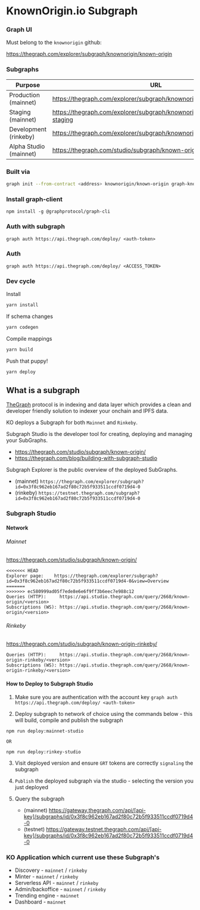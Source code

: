 # KnownOrigin.io Subgraph

### Graph UI

Must belong to the `knownorigin` github:

https://thegraph.com/explorer/subgraph/knownorigin/known-origin

### Subgraphs

| Purpose | URL |
|---|---|
| Production (mainnet) | https://thegraph.com/explorer/subgraph/knownorigin/known-origin ||
| Staging (mainnet) | https://thegraph.com/explorer/subgraph/knownorigin/known-origin-staging ||
| Development (rinkeby) | https://thegraph.com/explorer/subgraph/knownorigin/knownoriginrinkeby ||
| Alpha Studio (mainnet) | https://thegraph.com/studio/subgraph/known-origin |

### Built via

```bash
graph init --from-contract <address> knownorigin/known-origin graph-known-origin
```

### Install graph-client

`npm install -g @graphprotocol/graph-cli`

### Auth with subgraph

`graph auth https://api.thegraph.com/deploy/ <auth-token>`

### Auth

`graph auth https://api.thegraph.com/deploy/ <ACCESS_TOKEN>`

### Dev cycle

Install

```bash
yarn install
```

If schema changes

```bash
yarn codegen
```

Compile mappings

```bash
yarn build
```

Push that puppy!

```bash
yarn deploy
```

## What is a subgraph

[TheGraph](https://thegraph.com/) protocol is in indexing and data layer which provides a clean and developer friendly
solution to indexer your onchain and IPFS data.

KO deploys a Subgraph for both `Mainnet` and `Rinkeby`.

Subgraph Studio is the developer tool for creating, deploying and managing your SubGraphs.

- https://thegraph.com/studio/subgraph/known-origin/
- https://thegraph.com/blog/building-with-subgraph-studio

Subgraph Explorer is the public overview of the deployed SubGraphs.

- (mainnet) `https://thegraph.com/explorer/subgraph?id=0x3f8c962eb167ad2f80c72b5f933511ccdf0719d4-0`
- (rinkeby) `https://testnet.thegraph.com/subgraph?id=0x3f8c962eb167ad2f80c72b5f933511ccdf0719d4-0`

### Subgraph Studio

#### Network

###### Mainnet

https://thegraph.com/studio/subgraph/known-origin/

```
<<<<<<< HEAD
Explorer page:    https://thegraph.com/explorer/subgraph?id=0x3f8c962eb167ad2f80c72b5f933511ccdf0719d4-0&view=Overview
=======
>>>>>>> ec580999ad05f7ede8e6e6f9ff3b6eec7e988c12
Queries (HTTP):     https://api.studio.thegraph.com/query/2668/known-origin/<version>
Subscriptions (WS): https://api.studio.thegraph.com/query/2668/known-origin/<version>
```

###### Rinkeby

https://thegraph.com/studio/subgraph/known-origin-rinkeby/

```
Queries (HTTP):     https://api.studio.thegraph.com/query/2668/known-origin-rinkeby/<version>
Subscriptions (WS): https://api.studio.thegraph.com/query/2668/known-origin-rinkeby/<version>
```

#### How to Deploy to Subgraph Studio

1. Make sure you are authentication with the account key `graph auth https://api.thegraph.com/deploy/ <auth-token>`

2. Deploy subgraph to network of choice using the commands below - this will build, compile and publish the subgraph

```
npm run deploy:mainnet-studio

OR

npm run deploy:rinkey-studio
```

3. Visit deployed version and ensure `GRT` tokens are correctly `signaling` the subgraph

4. `Publish` the deployed subgraph via the studio - selecting the version you just deployed

5. Query the subgraph
    - (mainnet) https://gateway.thegraph.com/api/[api-key]/subgraphs/id/0x3f8c962eb167ad2f80c72b5f933511ccdf0719d4-0
    - (testnet) https://gateway.testnet.thegraph.com/api/[api-key]/subgraphs/id/0x3f8c962eb167ad2f80c72b5f933511ccdf0719d4-0

### KO Application which current use these Subgraph's

* Discovery - `mainnet` / `rinkeby`
* Minter - `mainnet` / `rinkeby`
* Serverless API - `mainnet` / `rinkeby`
* Admin/backoffice - `mainnet` / `rinkeby`
* Trending engine - `mainnet`
* Dashboard - `mainnet`
